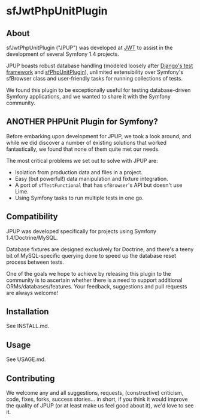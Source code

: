 # sfJwtPhpUnitPlugin #
## About ##
sfJwtPhpUnitPlugin ("JPUP") was developed at [JWT](http://jwt.com) to assist in
  the development of several Symfony 1.4 projects.

JPUP boasts robust database handling (modeled loosely after
  [Django's test framework](http://docs.djangoproject.com/en/dev/topics/testing/#s-the-test-database)
  and [sfPhpUnitPlugin](https://www.hostedredmine.com/projects/sfphpunitplugin/wiki/1013#Fixtures)),
  unlimited extensibility over Symfony's sfBrowser class and user-friendly tasks
  for running collections of tests.

We found this plugin to be exceptionally useful for testing database-driven
  Symfony applications, and we wanted to share it with the Symfony community.

## ANOTHER PHPUnit Plugin for Symfony? ##
Before embarking upon development for JPUP, we took a look around, and while we
  did discover a number of existing solutions that worked fantastically, we
  found that none of them quite met our needs.

The most critical problems we set out to solve with JPUP are:

- Isolation from production data and files in a project.
- Easy (but powerful!) data manipulation and fixture integration.
- A port of `sfTestFunctional` that has `sfBrowser`'s API but doesn't use Lime.
- Using Symfony tasks to run multiple tests in one go.

## Compatibility ##
JPUP was developed specifically for projects using Symfony 1.4/Doctrine/MySQL.

Database fixtures are designed exclusively for Doctrine, and there's a teeny
  bit of MySQL-specific querying done to speed up the database reset process
  between tests.

One of the goals we hope to achieve by releasing this plugin to the community is
  to ascertain whether there is a need to support additional
  ORMs/databases/features.  Your feedback, suggestions and pull requests are
  always welcome!

## Installation ##
See INSTALL.md.

## Usage ##
See USAGE.md.

## Contributing ##
We welcome any and all suggestions, requests, (constructive) criticism, code,
  fixes, forks, success stories... in short, if you think it would improve the
  quality of JPUP (or at least make us feel good about it), we'd love to see it.
